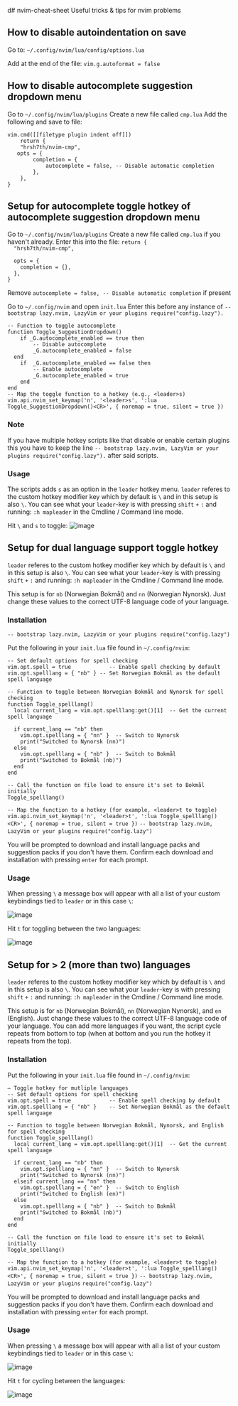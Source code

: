 d# nvim-cheat-sheet
Useful tricks &amp; tips for nvim problems

## How to disable autoindentation on save
Go to: `~/.config/nvim/lua/config/options.lua` 

Add at the end of the file: `vim.g.autoformat = false`

## How to disable autocomplete suggestion dropdown menu
Go to `~/.config/nvim/lua/plugins`
Create a new file called `cmp.lua`
Add the following and save to file:

`vim.cmd([[filetype plugin indent off]])`\
`    return {`\
`    "hrsh7th/nvim-cmp",`\
`   opts = {`\
`        completion = {`\
`            autocomplete = false, -- Disable automatic completion`\
`        },`\
`    },`\
`}`

## Setup for autocomplete toggle hotkey of autocomplete suggestion dropdown menu
Go to `~/.config/nvim/lua/plugins`
Create a new file called `cmp.lua` if you haven't already.
Enter this into the file: 
`return {`\
`  "hrsh7th/nvim-cmp",`

`  opts = {`\
`    completion = {},`\
`  },`\
`}`

Remove `autocomplete = false, -- Disable automatic completion` if present

Go to `~/.config/nvim` and open `init.lua`
Enter this before any instance of `-- bootstrap lazy.nvim, LazyVim or your plugins
require("config.lazy").` 

`-- Function to toggle autocomplete`\
`function Toggle_SuggestionDropdown()`\
`    if _G.autocomplete_enabled == true then`\
`        -- Disable autocomplete`\
`        _G.autocomplete_enabled = false`\
`  end`\
`    if  _G.autocomplete_enabled == false then`\
`        -- Enable autocomplete`\
`        _G.autocomplete_enabled = true`\
`    end`\
`end`\
`-- Map the toggle function to a hotkey (e.g., <leader>s)`\
`vim.api.nvim_set_keymap('n', '<leader>s', ':lua Toggle_SuggestionDropdown()<CR>', { noremap = true, silent = true })`

### Note
If you have multiple hotkey scripts like that disable or enable certain plugins this you have to keep the line `-- bootstrap lazy.nvim, LazyVim or your plugins
require("config.lazy").` after said scripts.

### Usage
The scripts adds `s` as an option in the `leader` hotkey menu. `leader` referes to the custom hotkey modifier key which by default is `\` and in this setup is also `\`. You can see what your `leader`-key is with pressing `shift` `+` `:` and running: `:h mapleader` in the Cmdline / Command line mode.

Hit `\` and `s` to toggle:
![image](https://github.com/user-attachments/assets/b01b8ae6-5e78-4125-aa4c-7cfd7f56e223)


## Setup for dual language support toggle hotkey
`leader` referes to the custom hotkey modifier key which by default is `\` and in this setup is also `\`. You can see what your `leader`-key is with pressing `shift` `+` `:` and running: `:h mapleader` in the Cmdline / Command line mode.

This setup is for `nb` (Norwegian Bokmål) and `nn` (Norwegian Nynorsk). Just change these values to the correct UTF-8 language code of your language. 

### Installation

`-- bootstrap lazy.nvim, LazyVim or your plugins
require("config.lazy")`

Put the following in your `init.lua` file found in `~/.config/nvim`:

`-- Set default options for spell checking`\
`vim.opt.spell = true            -- Enable spell checking by default`\
`vim.opt.spelllang = { "nb" } -- Set Norwegian Bokmål as the default spell language`


`-- Function to toggle between Norwegian Bokmål and Nynorsk for spell checking`\
`function Toggle_spelllang()`\
`  local current_lang = vim.opt.spelllang:get()[1]  -- Get the current spell language`

`  if current_lang == "nb" then`\
`    vim.opt.spelllang = { "nn" }  -- Switch to Nynorsk`\
`    print("Switched to Nynorsk (nn)")`\
`  else`\
`    vim.opt.spelllang = { "nb" }  -- Switch to Bokmål`\
`    print("Switched to Bokmål (nb)")`\
`  end`\
`end`

`-- Call the function on file load to ensure it's set to Bokmål initially`\
`Toggle_spelllang()`

`-- Map the function to a hotkey (for example, <leader>t to toggle)`\
`vim.api.nvim_set_keymap('n', '<leader>t', ':lua Toggle_spelllang()<CR>', { noremap = true, silent = true })`
`-- bootstrap lazy.nvim, LazyVim or your plugins`
`require("config.lazy")`

You will be prompted to download and install language packs and suggestion packs if you don't have them. Confirm each download and installation with pressing `enter` for each prompt.

### Usage

When pressing `\` a message box will appear with all a list of your custom keybindings tied to `leader` or in this case `\`:

![image](https://github.com/user-attachments/assets/4b203ea7-3fdd-4041-b4f4-e0c7d12b0bf0)

Hit `t` for toggling between the two languages:

![image](https://github.com/user-attachments/assets/1e7bccc7-20d4-40e4-b0fe-4425cb272a1c)

## Setup for > 2 (more than two) languages 
`leader` referes to the custom hotkey modifier key which by default is `\` and in this setup is also `\`. You can see what your `leader`-key is with pressing `shift` `+` `:` and running: `:h mapleader` in the Cmdline / Command line mode.

This setup is for `nb` (Norwegian Bokmål), `nn` (Norwegian Nynorsk), and `en` (English). Just change these values to the correct UTF-8 language code of your language. You can add more languages if you want, the script cycle repeats from bottom to top (when at bottom and you run the hotkey it repeats from the top).

### Installation
Put the following in your `init.lua` file found in `~/.config/nvim`:

`— Toggle hotkey for mutliple languages `\
`-- Set default options for spell checking`\
`vim.opt.spell = true            -- Enable spell checking by default`\
`vim.opt.spelllang = { "nb" }    -- Set Norwegian Bokmål as the default spell language`

`-- Function to toggle between Norwegian Bokmål, Nynorsk, and English for spell checking`\
`function Toggle_spelllang()`\
`  local current_lang = vim.opt.spelllang:get()[1]  -- Get the current spell language`

`  if current_lang == "nb" then`\
`    vim.opt.spelllang = { "nn" }  -- Switch to Nynorsk`\
`    print("Switched to Nynorsk (nn)")`\
`  elseif current_lang == "nn" then`\
`    vim.opt.spelllang = { "en" }  -- Switch to English`\
`    print("Switched to English (en)")`\
`  else`\
`    vim.opt.spelllang = { "nb" }  -- Switch to Bokmål`\
`    print("Switched to Bokmål (nb)")`\
`  end`\
`end`

`-- Call the function on file load to ensure it's set to Bokmål initially`\
`Toggle_spelllang()`

`-- Map the function to a hotkey (for example, <leader>t to toggle)`\
`vim.api.nvim_set_keymap('n', '<leader>t', ':lua Toggle_spelllang()<CR>', { noremap = true, silent = true })`
`-- bootstrap lazy.nvim, LazyVim or your plugins`
`require("config.lazy")`

You will be prompted to download and install language packs and suggestion packs if you don't have them. Confirm each download and installation with pressing `enter` for each prompt.

### Usage

When pressing `\` a message box will appear with all a list of your custom keybindings tied to `leader` or in this case `\`:

![image](https://github.com/user-attachments/assets/bf3ff641-d661-40b6-b34d-dc0b3fdd5911)


Hit `t` for cycling between the languages:

![image](https://github.com/user-attachments/assets/c0806157-aa6f-4e6b-a697-cd67ba8101ac)



